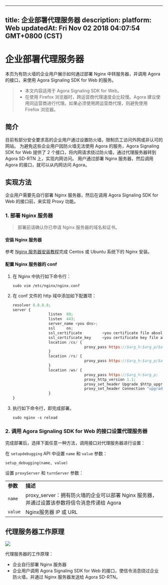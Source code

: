 
---
title: 企业部署代理服务器
description: 
platform: Web
updatedAt: Fri Nov 02 2018 04:07:54 GMT+0800 (CST)
---
# 企业部署代理服务器
本页为有防火墙的企业用户展示如何通过部署 Nginx 中转服务器，并调用 Agora 的接口，来使用 Agora Signaling SDK for Web 的服务。

> - 本文内容适用于 Agora Signaling SDK for Web。
> - 在使用 Firefox 浏览器时，跨运营商代理速度会比较慢。Agora 建议使用同运营商进行代理。如果必须使用跨运营商代理，则避免使用 Firefox 浏览器。

## 简介

目前有部分安全要求高的企业用户通过设置防火墙，限制员工访问外网或非认可的网站。 为避免这些企业用户因防火墙无法使用 Agora 的服务，Agora Signaling SDK for Web 提供了 2 个接口，将内网请求绕过防火墙，通过代理服务器转到 Agora SD-RTN 上，实现内网访问。 用户通过部署 Nginx 服务器，然后调用 Agora 的接口，就可以从内网访问 Agora。

## 实现方法

企业用户需要先自行部署 Nginx 服务器，然后在调用 Agora Signaling SDK for Web 的接口前，来实现 Proxy 功能。

### 1. 部署 Nginx 服务器

> 部署前请确认你已申请 Nginx 服务器的域名和证书。

#### 安装 Nginx 服务器

参考 [Nginx 服务器安装教程](https://jingyan.baidu.com/article/bad08e1ec2adc709c85121aa.html)完成 Centos 或 Ubuntu 系统下的 Nginx 安装。

#### 配置 Nginx 服务器的 conf

1. 在 Nginx 中执行如下命令行：

	```
	sudo vim /etc/nginx/nginx.conf
	```

2. 在 conf 文件的 http 域中添加如下配置项：

	```javascript
	resolver 8.8.8.8;
	server {
					listen  80;
					listen  443;
					server_name <you dns>;
					ssl     on;
					ssl_certificate         <you certificate file absolute path>;
					ssl_certificate_key     <you certificate key file absolute path>;
					location /cs/ {
									proxy_pass https://$arg_h:$arg_p/$arg_d;
					}
					location /rs/ {
									proxy_pass https://$arg_h:$arg_p/$arg_d;
					}
					location /ws/ {
									proxy_pass https://$arg_h:$arg_p;
									proxy_http_version 1.1;
									proxy_set_header Upgrade $http_upgrade;
									proxy_set_header Connection "upgrade";
					}
	}
	```

3.  执行如下命令行，即完成部署。

	```
	sudo nginx -s reload
	```

### 2. 调用 Agora Signaling SDK for Web 的接口设置代理服务器

完成部署后，选择下面任意一种方法，调用接口对代理服务器进行设置：

在 `setupdebugging` API 中设置 `name` 和 `value` 参数：

```
setup_debugging(name, value)
```

设置 `proxyServer` 和 `turnServer` 参数：

<table>
<colgroup>
<col/>
<col/>
</colgroup>
<tbody>
<tr><td><strong>参数</strong></td>
<td><strong>描述</strong></td>
</tr>
<tr><td><code>name</code></td>
<td>proxy_server：拥有防火墙的企业可以部署 Nginx 服务器，并通过设置该参数将信令消息传递给 Agora</td>
</tr>
<tr><td><code>value</code></td>
<td>Nginx服务器 IP 或 URL</td>
</tr>
</tbody>
</table>

## 代理服务器工作原理

![](https://web-cdn.agora.io/docs-files/1540958110465)

代理服务器的工作原理：

- 企业自行部署 Nginx 服务器
- 企业用户调用 Agora Signaling SDK for Web 的接口，使信令消息绕过企业防火墙，并通过 Nginx 服务器发送给 Agora SD-RTN。

